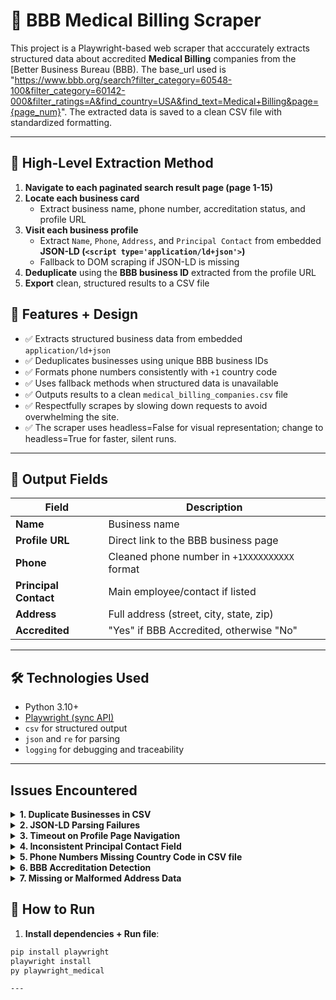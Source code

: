 # 🏥 BBB Medical Billing Scraper

This project is a Playwright-based web scraper that acccurately extracts structured data about accredited **Medical Billing** companies from the [Better Business Bureau (BBB). The base_url used is "https://www.bbb.org/search?filter_category=60548-100&filter_category=60142-000&filter_ratings=A&find_country=USA&find_text=Medical+Billing&page={page_num}". The extracted data is saved to a clean CSV file with standardized formatting.

---

## 🧠 High-Level Extraction Method

1. **Navigate to each paginated search result page (page 1-15)**
2. **Locate each business card**
   - Extract business name, phone number, accreditation status, and profile URL
3. **Visit each business profile**
   - Extract `Name`, `Phone`, `Address`, and `Principal Contact` from embedded **JSON-LD (`<script type='application/ld+json'>`)**
   - Fallback to DOM scraping if JSON-LD is missing
4. **Deduplicate** using the **BBB business ID** extracted from the profile URL
5. **Export** clean, structured results to a CSV file

## 📌 Features + Design

- ✅ Extracts structured business data from embedded `application/ld+json`
- ✅ Deduplicates businesses using unique BBB business IDs
- ✅ Formats phone numbers consistently with `+1` country code
- ✅ Uses fallback methods when structured data is unavailable
- ✅ Outputs results to a clean `medical_billing_companies.csv` file
- ✅ Respectfully scrapes by slowing down requests to avoid overwhelming the site.
- ✅ The scraper uses headless=False for visual representation; change to headless=True for faster, silent runs.

---

## 🧾 Output Fields

| Field              | Description                                  |
|-------------------|----------------------------------------------|
| **Name**          | Business name                                 |
| **Profile URL**   | Direct link to the BBB business page          |
| **Phone**         | Cleaned phone number in `+1XXXXXXXXXX` format |
| **Principal Contact** | Main employee/contact if listed            |
| **Address**       | Full address (street, city, state, zip)       |
| **Accredited**    | "Yes" if BBB Accredited, otherwise "No"       |

---

## 🛠️ Technologies Used

- Python 3.10+
- [Playwright (sync API)](https://playwright.dev/python/docs/intro)
- `csv` for structured output
- `json` and `re` for parsing
- `logging` for debugging and traceability

---
## Issues Encountered
<details> <summary><strong>1. Duplicate Businesses in CSV</strong></summary>
Problem: Some businesses appeared multiple times across paginated search results.

Cause: Deduplication based on business name or profile URL was unreliable due to inconsistencies and variations.

Solution: Extracted a stable BBB business ID from the URL using a regex (-(\d{4}-\d+)$) and used a seen_ids set to avoid duplicates.

</details> <details> <summary><strong>2. JSON-LD Parsing Failures</strong></summary>
Problem: Some business profile pages failed to return usable structured data.

Causes: JSON-LD content structure varied — sometimes it was a list, sometimes a dictionary.

Solution: Wrapped parsing in try/except, handled both list and dict formats, and safely pulled structured fields like address, phone, and contact name.

</details> <details> <summary><strong>3. Timeout on Profile Page Navigation</strong></summary>
Problem: Page.goto(profile_url) occasionally failed with a timeout.

Solution: Introduced time.sleep(2) between requests to throttle scraping and prevent overwhelming the server. 

</details> <details> <summary><strong>4. Inconsistent Principal Contact Field</strong></summary>
Problem: Principal contact details weren't always available in a consistent DOM location.

Solution: Extracted this from the JSON-LD employee object (when present), combining honorifics, names, and job titles. Gracefully handled missing fields.

</details> <details> <summary><strong>5. Phone Numbers Missing Country Code in CSV file</strong></summary>
Problem: Phone numbers scraped from JSON and with clean _phone() function had phone number displayed properly but when writing to CSV lost the '+'.

Solution: When Excel saw + at the beginning it stripped it so I included prefix with single quote

</details> <details> <summary><strong>6. BBB Accreditation Detection</strong></summary>
Problem: Determining if a business was BBB-accredited required inspecting subtle UI elements.

Solution: Checked for the presence of an img tag with alt="Accredited Business" inside each card.

</details> <details> <summary><strong>7. Missing or Malformed Address Data</strong></summary>
Problem: JSON-LD sometimes omitted the full address, or fields were incomplete.

Solution: Fallback to scraping visible DOM elements (.bpr-overview-address p.bds-body) to reconstruct a usable address string.

</details>

## 🚀 How to Run

1. **Install dependencies + Run file**:
```bash
pip install playwright
playwright install
py playwright_medical

---
